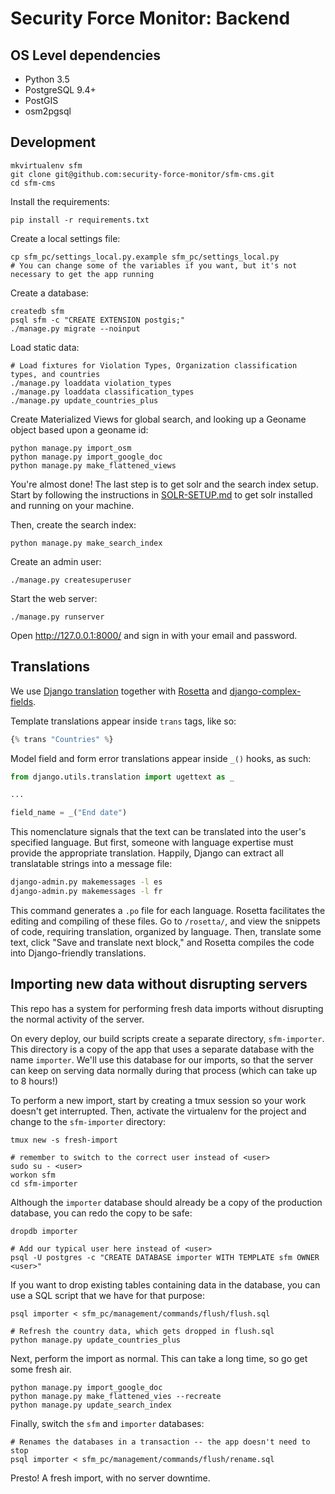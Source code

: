 # Security Force Monitor: Backend

## OS Level dependencies

* Python 3.5
* PostgreSQL 9.4+ 
* PostGIS
* osm2pgsql

## Development

    mkvirtualenv sfm
    git clone git@github.com:security-force-monitor/sfm-cms.git
    cd sfm-cms

Install the requirements:

    pip install -r requirements.txt
    
Create a local settings file:

    cp sfm_pc/settings_local.py.example sfm_pc/settings_local.py
    # You can change some of the variables if you want, but it's not necessary to get the app running    

Create a database:

    createdb sfm
    psql sfm -c "CREATE EXTENSION postgis;"
    ./manage.py migrate --noinput

Load static data:

```
# Load fixtures for Violation Types, Organization classification types, and countries
./manage.py loaddata violation_types
./manage.py loaddata classification_types
./manage.py update_countries_plus
```

Create Materialized Views for global search, and looking up a Geoname object based upon a geoname id: 

    python manage.py import_osm
    python manage.py import_google_doc
    python manage.py make_flattened_views

You're almost done! The last step is to get solr and the search index setup. Start by following the instructions in [SOLR-SETUP.md](https://github.com/security-force-monitor/sfm-cms/blob/master/SOLR-SETUP.md) to get solr installed and running on your machine.

Then, create the search index: 

    python manage.py make_search_index

Create an admin user:

    ./manage.py createsuperuser

Start the web server:

    ./manage.py runserver

Open http://127.0.0.1:8000/ and sign in with your email and password.

## Translations

We use [Django translation](https://docs.djangoproject.com/en/1.11/topics/i18n/translation/) together with [Rosetta](https://github.com/mbi/django-rosetta) and [django-complex-fields](https://github.com/security-force-monitor/complex_fields). 

Template translations appear inside `trans` tags, like so:

```python
{% trans "Countries" %}
```

Model field and form error translations appear inside `_()` hooks, as such:

```python
from django.utils.translation import ugettext as _

...

field_name = _("End date")
```

This nomenclature signals that the text can be translated into the user's specified language. But first, someone with language expertise must provide the appropriate translation. Happily, Django can extract all translatable strings into a message file:

```bash
django-admin.py makemessages -l es
django-admin.py makemessages -l fr
```

This command generates a `.po` file for each language. Rosetta facilitates the editing and compiling of these files. Go to `/rosetta/`, and view the snippets of code, requiring translation, organized by language. Then, translate some text, click "Save and translate next block," and Rosetta compiles the code into Django-friendly translations.

## Importing new data without disrupting servers

This repo has a system for performing fresh data imports without disrupting
the normal activity of the server.

On every deploy, our build scripts create a separate directory, `sfm-importer`. This
directory is a copy of the app that uses a separate database with the name `importer`.
We'll use this database for our imports, so that the server can keep on serving
data normally during that process (which can take up to 8 hours!)

To perform a new import, start by creating a tmux session so your work doesn't
get interrupted. Then, activate the virtualenv for the project and change to the
`sfm-importer` directory:

```
tmux new -s fresh-import

# remember to switch to the correct user instead of <user>
sudo su - <user>
workon sfm
cd sfm-importer
```

Although the `importer` database should already be a copy of the production
database, you can redo the copy to be safe:

```
dropdb importer

# Add our typical user here instead of <user>
psql -U postgres -c "CREATE DATABASE importer WITH TEMPLATE sfm OWNER <user>"
```

If you want to drop existing tables containing data in the database, you can
use a SQL script that we have for that purpose:

```
psql importer < sfm_pc/management/commands/flush/flush.sql 

# Refresh the country data, which gets dropped in flush.sql
python manage.py update_countries_plus
```

Next, perform the import as normal. This can take a long time, so go get some
fresh air.

```
python manage.py import_google_doc
python manage.py make_flattened_vies --recreate
python manage.py update_search_index
```

Finally, switch the `sfm` and `importer` databases:

```
# Renames the databases in a transaction -- the app doesn't need to stop
psql importer < sfm_pc/management/commands/flush/rename.sql
```

Presto! A fresh import, with no server downtime.
